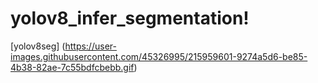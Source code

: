 # yolov8_infer_segmentation!
[yolov8seg] 
(https://user-images.githubusercontent.com/45326995/215959601-9274a5d6-be85-4b38-82ae-7c55bdfcbebb.gif)

